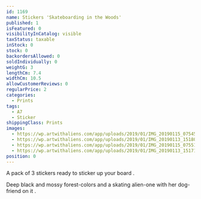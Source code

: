```yaml
---
id: 1169
name: Stickers 'Skateboarding in the Woods'
published: 1
isFeatured: 0
visibilityInCatalog: visible
taxStatus: taxable
inStock: 0
stock: 0
backordersAllowed: 0
soldIndividually: 0
weightG: 3
lengthCm: 7.4
widthCm: 10.5
allowCustomerReviews: 0
regularPrice: 2
categories:
  - Prints
tags:
  - A7
  - Sticker
shippingClass: Prints
images:
  - https://wp.artwithaliens.com/app/uploads/2019/01/IMG_20190115_075454-01-scaled.jpeg
  - https://wp.artwithaliens.com/app/uploads/2019/01/IMG_20190113_151800-01-scaled.jpeg
  - https://wp.artwithaliens.com/app/uploads/2019/01/IMG_20190115_075515-01-scaled.jpeg
  - https://wp.artwithaliens.com/app/uploads/2019/01/IMG_20190113_151719-01-scaled.jpeg
position: 0
---
```


A pack of 3 stickers ready to sticker up your board .

Deep black and mossy forest-colors and a skating alien-one with her dog-friend on it .
